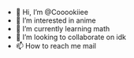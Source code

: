 - 👋 Hi, I’m @Cooookiiee
- 👀 I’m interested in anime
- 🌱 I’m currently learning math
- 💞️ I’m looking to collaborate on idk
- 📫 How to reach me mail

<!---
Cooookiiee/Cooookiiee is a ✨ special ✨ repository because its `README.md` (this file) appears on your GitHub profile.
You can click the Preview link to take a look at your changes.
--->
